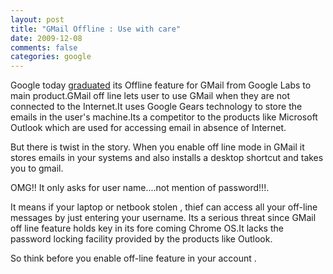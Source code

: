 ```yaml
---           
layout: post
title: "GMail Offline : Use with care"
date: 2009-12-08
comments: false
categories: google
---
```


Google today [graduated](http://gmailblog.blogspot.in/2009/12/offline-gmail-graduates-from-labs.html) its Offline feature for GMail from Google Labs to main product.GMail off line lets user to use GMail when
they are not connected to the Internet.It uses Google Gears technology to store the emails in the user's machine.Its a competitor
to the products like Microsoft Outlook which are used for accessing email in absence of Internet.

But there is twist in the story. When you enable off line mode in GMail it stores emails in your systems and also installs a desktop shortcut and takes you to gmail.

OMG!! It only asks for user name....not mention of password!!!.

It means if your laptop or netbook stolen , thief can access all your off-line messages by just entering your username. Its a serious threat since GMail off line feature holds key in its fore coming Chrome OS.It lacks the password locking facility provided by the products like Outlook.

So think before you enable off-line feature in your account .
